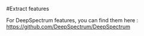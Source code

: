 #Extract features

For DeepSpectrum features, you can find them here :
https://github.com/DeepSpectrum/DeepSpectrum
